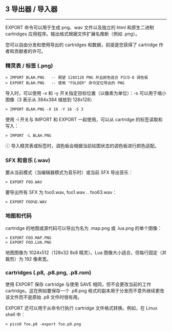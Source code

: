 ## 3 导出器 / 导入器
-----------------------

EXPORT 命令可以用于生成 png、wav 文件以及独立的 html 和原生二进制 cartridges 应用程序。输出格式根据文件扩展名推断（例如 .png）。

您可以自由分发和使用导出的 cartridges 和数据，前提是您获得了 cartridge 作者和贡献者的许可。

### 精灵表 / 标签 (.png)

```
> IMPORT BLAH.PNG   -- 期望 128X128 PNG 并且颜色适合 PICO-8 调色板  
> EXPORT BLAH.PNG   -- 使用 "FOLDER" 命令定位导出的 PNG  
```

导入时，可以使用 -x 和 -y 开关指定目标位置（以像素为单位）：-s 可以用于缩小图像（3 表示从 384x384 缩放到 128x128）

```
> IMPORT BLAH.PNG -X 16 -Y 16 -S 3  
```

使用 -l 开关与 IMPORT 和 EXPORT 一起使用，可以从 cartridge 的标签读取和写入：

```
> IMPORT -L BLAH.PNG  
```

ⓘ 导入精灵表或标签时，调色板会根据当前绘图状态的调色板进行颜色适配。

### SFX 和音乐 (.wav)

要从当前模式（当编辑器模式为音乐时）或当前 SFX 导出音乐：

```
> EXPORT FOO.WAV    
```

要导出所有 SFX 为 foo0.wav, foo1.wav .. foo63.wav：

```
> EXPORT FOO%D.WAV  
```

### 地图和代码

cartridge 的地图或源代码可以导出为名为 .map.png 或 .lua.png 的单个图像：

```
> EXPORT FOO.MAP.PNG  
> EXPORT FOO.LUA.PNG  
```

地图图像为 1024x512（128x32 8x8 精灵）。Lua 图像大小适合，但每行固定（并裁剪）为 192 像素宽。

### cartridges (.p8, .p8.png, .p8.rom)

使用 EXPORT 保存 cartridge 与使用 SAVE 相同，但不会更改当前的工作 cartridge。这在例如要保存一个 .p8.png 格式的副本用于分发而不意外继续更改该文件而不是原始 .p8 文件时很有用。

EXPORT 还可以用于从命令行执行 cartridge 文件格式转换。例如，在 Linux shell 中：

```
> pico8 foo.p8 -export foo.p8.png
```